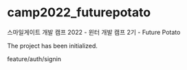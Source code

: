# camp2022_futurepotato
스마일게이트 개발 캠프 2022 - 윈터 개발 캠프 2기 - Future Potato

The project has been initialized.

feature/auth/signin